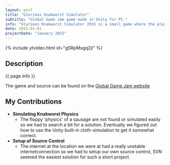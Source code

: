 ```yaml
---
layout: post
title: "Glorious Knakworst Simulator"
subtitle: "Global Game Jam game made in Unity for PC."
info: "Glorious Knakworst Simulator 2015 is a small game where the player is a knakworst that has fallen out of the pan. The player has to maneuver the knakworst through multiple obstacles to get back into the pan."
date: 2015-01-01
projectDate: "January 2015"
---
```

{% include ytvideo.html id="gSRpMsgq2jI" %}
## Description
{{ page.info }}

The game and source can be found on the [Global Game Jam website](https://globalgamejam.org/2015/games/glorious-knakworst-simulator)

## My Contributions
* __Simulating Knakworst Physics__
  * The floppy 'physics' of a sausage are not found or simulated easily so we had to search a bit for a solution. Eventually we figured out how to use the Unity built-in cloth-simulation to get it somewhat correct.
* __Setup of Source Control__
  * The internet at the location we were at had a really unstable internetconnection so we had to setup our own source control, SVN seemed the easiest solution for such a short project.
